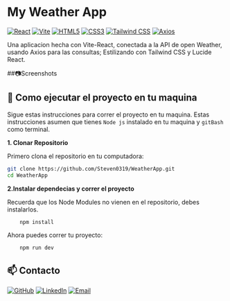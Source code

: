 # My Weather App

[![React](https://img.shields.io/badge/React-19.x-61dbfb?logo=react&logoColor=61DAFB)](https://reactjs.org/)
[![Vite](https://img.shields.io/badge/Vite-6.x-646CFF?logo=vite&logoColor=white)](https://vitejs.dev/)
[![HTML5](https://img.shields.io/badge/HTML5-E34F26?logo=html5&logoColor=white)](https://developer.mozilla.org/en-US/docs/Web/Guide/HTML/HTML5)
[![CSS3](https://img.shields.io/badge/CSS-663399?logo=css3&logoColor=white)](https://developer.mozilla.org/en-US/docs/Web/CSS)
[![Tailwind CSS](https://img.shields.io/badge/Tailwind_CSS-06B6D4?logo=tailwindcss&logoColor=white)](https://tailwindcss.com/)
[![Axios](https://img.shields.io/badge/Axios-5A29E4?logo=axios&logoColor=white)](https://axios-http.com/)

Una aplicacion hecha con Vite-React, conectada a la API de open Weather, usando Axios para las consultas;
Estilizando con Tailwind CSS y Lucide React.

##📷Screenshots


## 🚀 Como ejecutar el proyecto en tu maquina

Sigue estas instrucciones para correr el proyecto en tu maquina. Estas instrucciones asumen que tienes
`Node js` instalado en tu maquina y `gitBash` como terminal.

**1. Clonar Repositorio**

Primero clona el repositorio en tu computadora:

```bash
git clone https://github.com/Steven0319/WeatherApp.git
cd WeatherApp
```

**2.Instalar dependecias y correr el proyecto**

Recuerda que los Node Modules no vienen en el repositorio, debes instalarlos.

```bash
    npm install
```

Ahora puedes correr tu proyecto:

```bash
    npm run dev
```

## 📫 Contacto
[![GitHub](https://img.shields.io/badge/GitHub-Steven0319-181717?logo=github)](https://github.com/Steven0319)
[![LinkedIn](https://img.shields.io/badge/LinkedIn-HaroldStevenCabreraGonzalez-0A66C2?logo=linkedin)](https://www.linkedin.com/in/harold-steven-cabrera-gonzalez-b02179206?utm_source=share&utm_campaign=share_via&utm_content=profile&utm_medium=android_app) 
[![Email](https://img.shields.io/badge/Email-HaroldStevenCabreraGonzalez-D14836?logo=gmail)](mailto:stevencg.0319@gmail.com)
